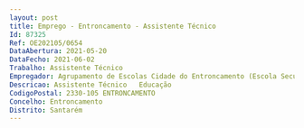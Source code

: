 ```yaml
--- 
layout: post
title: Emprego - Entroncamento - Assistente Técnico
Id: 87325
Ref: OE202105/0654
DataAbertura: 2021-05-20
DataFecho: 2021-06-02
Trabalho: Assistente Técnico
Empregador: Agrupamento de Escolas Cidade do Entroncamento (Escola Secundária do Entroncamento - Sede)
Descricao: Assistente Técnico   Educação
CodigoPostal: 2330-105 ENTRONCAMENTO
Concelho: Entroncamento
Distrito: Santarém
--- 
```


